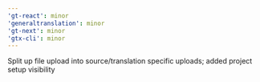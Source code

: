 ```yaml
---
'gt-react': minor
'generaltranslation': minor
'gt-next': minor
'gtx-cli': minor
---
```


Split up file upload into source/translation specific uploads; added project setup visibility
